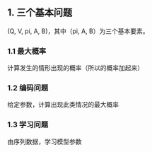 ## 1. 三个基本问题
(Q, V, pi, A, B)，其中（pi, A, B）为三个基本要素。
### 1.1 最大概率
计算发生的情形出现的概率（所以的概率加起来）
### 1.2 编码问题
给定参数，计算出现此类情况的最大概率
### 1.3 学习问题
由序列数据，学习模型参数 
